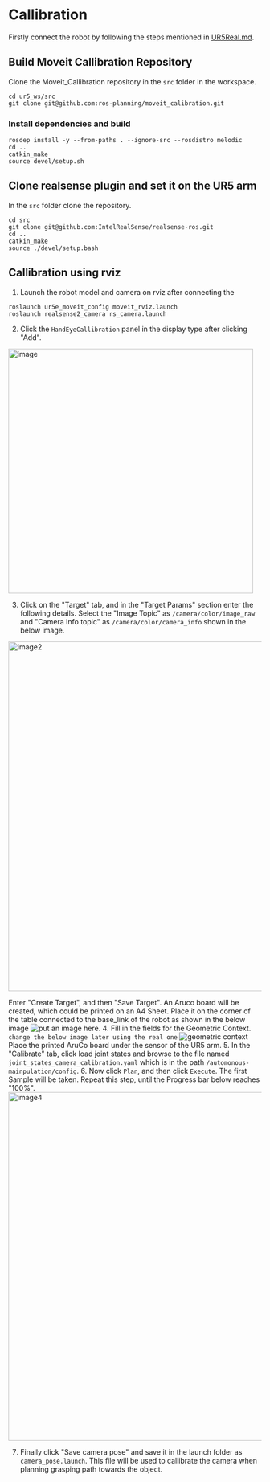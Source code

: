 # Callibration
Firstly connect the robot by following the steps mentioned in [UR5Real.md](UR5Real.md).
## Build Moveit Callibration Repository
Clone the Moveit_Callibration repository in the ```src``` folder in the workspace.
```
cd ur5_ws/src
git clone git@github.com:ros-planning/moveit_calibration.git
```
### Install dependencies and build
```
rosdep install -y --from-paths . --ignore-src --rosdistro melodic
cd ..
catkin_make
source devel/setup.sh
```
## Clone realsense plugin and set it on the UR5 arm
In the ```src``` folder clone the repository.
```
cd src
git clone git@github.com:IntelRealSense/realsense-ros.git
cd ..
catkin_make
source ./devel/setup.bash
```
## Callibration using rviz
1. Launch the robot model and camera on rviz after connecting the 
```
roslaunch ur5e_moveit_config moveit_rviz.launch
roslaunch realsense2_camera rs_camera.launch
```
2. Click the ```HandEyeCallibration``` panel in the display type after clicking "Add".
<img width="487" alt="image" src="https://github.com/robotvisionlabs/autonomous-manipulation/assets/68162715/217346ba-eabc-44de-8163-7ad1eb9e5e56">


3. Click on the "Target" tab, and in the "Target Params" section enter the following details.
Select the "Image Topic" as `/camera/color/image_raw` and "Camera Info topic" as `/camera/color/camera_info` shown in the below image.
<img width="696" alt="image2" src="https://github.com/robotvisionlabs/autonomous-manipulation/assets/68162715/e2d2a9f8-894e-4325-8ab1-95103358a301">

Enter "Create Target", and then "Save Target". An Aruco board will be created, which could be printed on an A4 Sheet. Place it on the corner of the table connected to the base_link of the robot as shown in the below image 
![put an image here]().
4. Fill in the fields for the Geometric Context.
```change the below image later using the real one```
![geometric context]()
Place the printed AruCo board under the sensor of the UR5 arm. 
5. In the "Calibrate" tab, click load joint states and browse to the file named ```joint_states_camera_calibration.yaml``` which is in the path ```/automonous-mainpulation/config```. 
6. Now click `Plan`, and then click `Execute`. The first Sample will be taken. Repeat this step, until the Progress bar below reaches "100%". 
<img width="694" alt="image4" src="https://github.com/robotvisionlabs/autonomous-manipulation/assets/68162715/eefc6b0b-4e8c-4322-97be-93ca74e05351">

7. Finally click "Save camera pose" and save it in the launch folder as `camera_pose.launch`. This file will be used to callibrate the camera when planning grasping path towards the object.
